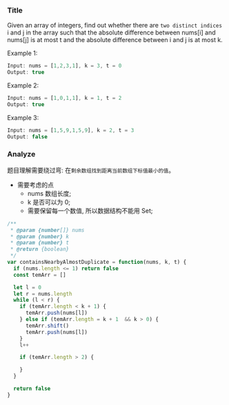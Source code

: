 ### Title

Given an array of integers, find out whether there are `two distinct indices` i and j in the array such that the absolute difference between nums[i] and nums[j] is at most t and the absolute difference between i and j is at most k.

Example 1:

```js
Input: nums = [1,2,3,1], k = 3, t = 0
Output: true
```

Example 2:

```js
Input: nums = [1,0,1,1], k = 1, t = 2
Output: true
```

Example 3:

```js
Input: nums = [1,5,9,1,5,9], k = 2, t = 3
Output: false
```

### Analyze

题目理解需要绕过弯: 在`剩余数组找到距离当前数组下标值最小的值`。

* 需要考虑的点
  * nums 数组长度;
  * k 是否可以为 0;
  * 需要保留每一个数值, 所以数据结构不能用 Set;

```js
/**
 * @param {number[]} nums
 * @param {number} k
 * @param {number} t
 * @return {boolean}
 */
var containsNearbyAlmostDuplicate = function(nums, k, t) {
  if (nums.length <= 1) return false
  const temArr = []

  let l = 0
  let r = nums.length
  while (l < r) {
    if (temArr.length < k + 1) {
      temArr.push(nums[l])
    } else if (temArr.length = k + 1  && k > 0) {
      temArr.shift()
      temArr.push(nums[l])
    }
    l++

    if (temArr.length > 2) {

    }
  }

  return false
}
```